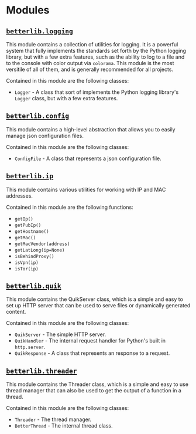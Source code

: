 # Modules

## [`betterlib.logging`](https://henrymartin5.github.io/betterlib/logging)

This module contains a collection of utilities for logging. It is a powerful system that fully implements the standards set forth by the Python logging library, but with a few extra features, such as the ability to log to a file and to the console with color output via `colorama`. This module is the most versitile of all of them, and is generally recommended for all projects.

Contained in this module are the following classes:

- `Logger` - A class that sort of implements the Python logging library's `Logger` class, but with a few extra features.

## [`betterlib.config`](https://henrymartin5.github.io/betterlib/config)

This module contains a high-level abstraction that allows you to easily manage json configuration files.

Contained in this module are the following classes:

- `ConfigFile` - A class that represents a json configuration file.

## [`betterlib.ip`](https://henrymartin5.github.io/betterlib/ip)

This module contains various utilities for working with IP and MAC addresses.

Contained in this module are the following functions:

- `getIp()`
- `getPubIp()`
- `getHostname()`
- `getMac()`
- `getMacVendor(address)`
- `getLatLong(ip=None)`
- `isBehindProxy()`
- `isVpn(ip)`
- `isTor(ip)`

## [`betterlib.quik`](https://henrymartin5.github.io/betterlib/quik)

This module contains the QuikServer class, which is a simple and easy to set up HTTP server that can be used to serve files or dynamically generated content.

Contained in this module are the following classes:

- `QuikServer` - The simple HTTP server.
- `QuikHandler` - The internal request handler for Python's built in `http.server`.
- `QuikResponse` - A class that represents an response to a request.

## [`betterlib.threader`](https://henrymartin5.github.io/betterlib/threader)

This module contains the Threader class, which is a simple and easy to use thread manager that can also be used to get the output of a function in a thread.

Contained in this module are the following classes:

- `Threader` - The thread manager.
- `BetterThread` - The internal thread class.
